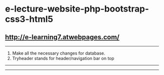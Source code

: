 # e-lecture-website-php-bootstrap-css3-html5
http://e-learning7.atwebpages.com/
-------------------------------------------------------------------------------------
-------------------------------------------------------------------------------------

1. Make all the necessary changes for database.
2. Tryheader stands for header/navigation bar on top
-------------------------------------------------------------------------------------
-------------------------------------------------------------------------------------
